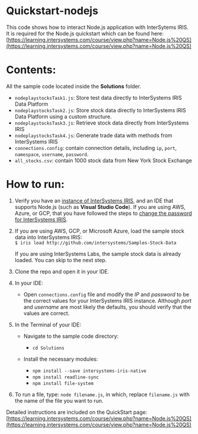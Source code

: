 # Quickstart-nodejs
This code shows how to interact Node.js application with InterSytems IRIS. It is required for the Node.js quickstart which can be found here: [https://learning.intersystems.com/course/view.php?name=Node.js%20QS](https://learning.intersystems.com/course/view.php?name=Node.js%20QS)

# Contents:
All the sample code located inside the **Solutions** folder.

* `nodeplaystocksTask1.js`: Store test data directly to InterSystems IRIS Data Platform
* `nodeplaystocksTask2.js`: Store stock data directly to InterSystems IRIS Data Platform using a custom structure.
* `nodeplaystocksTask3.js`: Retrieve stock data directly from InterSystems IRIS
* `nodeplaystocksTask4.js`: Generate trade data with methods from InterSystems IRIS
* `connections.config`: contain connection details, including `ip`, `port`, `namespace`, `username`, `password`.
* `all_stocks.csv`: contain 1000 stock data from New York Stock Exchange

# How to run:

1.  Verify you have an [<span class="urlformat">instance of InterSystems IRIS</span>](https://learning.intersystems.com/course/view.php?name=Get%20InterSystems%20IRIS), and an IDE that supports Node.js (such as **Visual Studio Code**). If you are using AWS, Azure, or GCP, that you have followed the steps to [change the password for InterSystems IRIS](https://docs.intersystems.com/irislatest/csp/docbook/DocBook.UI.Page.cls?KEY=ACLOUD#ACLOUD_interact).

2.  If you are using AWS, GCP, or Microsoft Azure, load the sample stock data into InterSystems IRIS:  
    `$ iris load http://github.com/intersystems/Samples-Stock-Data`  

    If you are using InterSystems Labs, the sample stock data is already loaded. You can skip to the next step.
    
3. Clone the repo and open it in your IDE.
4. In your IDE:

    * Open `connections.config` file and modify the *IP* and *password* to be the correct values for your InterSystems IRIS instance. Although *port* and *username* are most likely the defaults, you should verify that the values are correct.

5. In the Terminal of your IDE:
    * Navigate to the sample code directory:
        * `cd Solutions`

    * Install the necessary modules:

        * `npm install --save intersystems-iris-native` 
        * `npm install readline-sync`
        * `npm install file-system`

6. To run a file, type: `node filename.js`, in which, replace `filename.js` with the name of the file you want to run.

Detailed instructions are included on the QuickStart page: [https://learning.intersystems.com/course/view.php?name=Node.js%20QS](https://learning.intersystems.com/course/view.php?name=Node.js%20QS)
